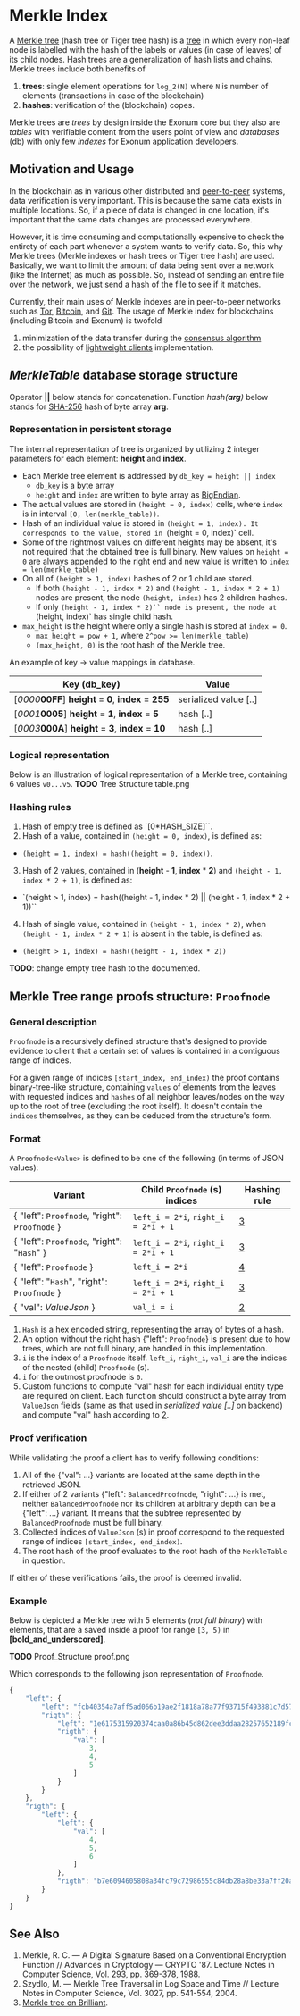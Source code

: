 # Merkle Index

A [Merkle tree][wiki-merkle-index] (hash tree or Tiger tree hash)
is a [tree][wiki-tree] in which every non-leaf node is labelled with the hash
of the labels or values (in case of leaves) of its child nodes. Hash trees are
a generalization of hash lists and chains. Merkle trees include both benefits of

1. **trees**: single element operations for `log_2(N)` where `N` is number of
  elements (transactions in case of the blockchain)
2. **hashes**: verification of the (blockchain) copes.

Merkle trees are *trees* by design inside the Exonum core but they also are
*tables* with verifiable content from the users point of view and *databases*
(db) with only few *indexes* for Exonum application developers.

## Motivation and Usage

In the blockchain as in various other distributed and [peer-to-peer][wiki:p2p]
systems, data verification is very important. This is because the same data
exists in multiple locations. So, if a piece of data is changed in one
location, it's important that the same data changes are processed everywhere.

However, it is time consuming and computationally expensive to check the
entirety of each part whenever a system wants to verify data. So, this why
Merkle trees (Merkle indexes or hash trees or Tiger tree hash) are used.
Basically, we want to limit the amount of data being sent over a network (like
the Internet) as much as possible. So, instead of sending an entire file over
the network, we just send a hash of the file to see if it matches.

Currently, their main uses of Merkle indexes are in peer-to-peer networks such
as [Tor][tor], [Bitcoin][bitcoin], and [Git][wiki:git]. The usage of Merkle
index for blockchains (including Bitcoin and Exonum) is twofold

1. minimization of the data transfer during the
  [consensus algorithm](./consensus/consensus.md)
2. the possibility of [lightweight clients](../architecture/clients.md)
  implementation.

## *MerkleTable* database storage structure

Operator __||__ below stands for concatenation. Function _hash(**arg**)_ below
stands for [SHA-256][sha-256] hash of byte array **arg**.

### Representation in persistent storage

The internal representation of tree is organized by utilizing 2 integer
parameters for each element: **height** and **index**.

- Each Merkle tree element is addressed by `db_key = height || index`
  - `db_key` is a byte array
  - `height` and `index` are written to byte array as
    [BigEndian][wiki:big-endian].
- The actual values are stored in `(height = 0, index)` cells,
  where `index` is in interval `[0, len(merkle_table))`.
- Hash of an individual value is stored in `(height = 1, index).
  It corresponds to the value, stored in `(height = 0, index)` cell.
- Some of the rightmost values on different heights may be absent, it's not
  required that the obtained tree is full binary. New values on `height =
  0` are always appended to the right end and new value is written to
  `index = len(merkle_table)`
- On all of `(height > 1, index)` hashes of 2 or 1 child are
  stored.
  - If both `(height - 1, index * 2)` and `(height - 1, index * 2 + 1)`
    nodes are present, the node `(height, index)` has 2 children hashes.
  - If only `(height - 1, index * 2)`` node is present, the
    node at `(height, index)` has single child hash.
- `max_height` is the height where only a single hash is stored at `index = 0`.
  - `max_height = pow + 1`, where `2^pow >= len(merkle_table)`
  - `(max_height, 0)` is the root hash of the Merkle tree.

An example of key -> value mappings in database.

Key (db\_key) | Value
------------ | -------------
[_0000_**00FF**]  **height** = **0**, **index** = **255**   | serialized value [..]
[_0001_**0005**]  **height** = **1**, **index** = **5**   | hash [..]
[_0003_**000A**]  **height** = **3**, **index** = **10**   | hash [..]

### Logical representation

Below is an illustration of logical representation of a Merkle tree, containing
6 values `v0...v5`.
**TODO** Tree Structure table.png

### Hashing rules

1. Hash of empty tree is defined as `[0*HASH_SIZE]``.
2. Hash of a value, contained in `(height = 0, index)`, is defined
  as:
  - `(height = 1, index) = hash((height = 0, index))`.
3. Hash of 2 values, contained in (**height** - **1**, **index** \* **2**) and
  `(height - 1, index * 2 + 1)`, is defined as:
  - `(height > 1, index) = hash((height - 1, index *
    2) || (height - 1, index * 2 + 1))``
4. Hash of single value, contained in `(height - 1, index * 2)`,
  when `(height - 1, index * 2 + 1)` is absent in the
  table, is defined as:
  - `(height > 1, index) = hash((height - 1, index * 2))`

**TODO**: change empty tree hash to the documented.

## Merkle Tree range proofs structure: `Proofnode`

### General description

`Proofnode` is a recursively defined structure that's designed to provide
evidence to client that a certain set of values is contained in a contiguous
range of indices.

For a given range of indices `[start_index, end_index)` the proof
contains binary-tree-like structure, containing `values` of elements from
the leaves with requested indices and `hashes` of all neighbor leaves/nodes
on the way up to the root of tree (excluding the root itself). It doesn't
contain the `indices` themselves, as they can be deduced from the structure's
form.

### Format

A `Proofnode<Value>` is defined to be one of the following (in terms of JSON values):

Variant | Child `Proofnode` (s) indices | Hashing rule
------------ | ------------- | -------------
{ "left": `Proofnode`, "right": `Proofnode` } | `left_i = 2*i`, `right_i = 2*i + 1` | [3](#hashing-rules)
{ "left": `Proofnode`, "right": "`Hash`" } | `left_i = 2*i`, `right_i = 2*i + 1` | [3](#hashing-rules)
{ "left": `Proofnode` } | `left_i = 2*i` | [4](#hashing-rules)
{ "left": "`Hash`", "right": `Proofnode` } | `left_i = 2*i`, `right_i = 2*i + 1` | [3](#hashing-rules)
{ "val": *ValueJson* } | `val_i = i` | [2](#hashing-rules)

1. `Hash` is a hex encoded string, representing the array of bytes of a hash.
2. An option without the right hash \{"left": `Proofnode`\} is present due to how
  trees, which are not full binary, are handled in this implementation.
3. `i` is the index of a `Proofnode` itself. `left_i`, `right_i`,
  `val_i` are the indices of the nested (child) `Proofnode` (s).
4. `i` for the outmost proofnode is `0`.
5. Custom functions to compute "val" hash for each individual entity type are
  required on client. Each function should construct a byte array from
  `ValueJson` fields (same as that used in *serialized value [..]* on backend)
  and compute "val" hash according to [2](#hashing-rules).

### Proof verification

While validating the proof a client has to verify following conditions:

1. All of the {"val": ...} variants are located at the same depth in the
  retrieved JSON.
2. If either of 2 variants {"left": `BalancedProofnode`, "right": ...} is
  met, neither `BalancedProofnode` nor its children at arbitrary depth can be a
  {"left": ...} variant. It means that the subtree represented by
  `BalancedProofnode` must be full binary.
3. Collected indices of `ValueJson` (s) in proof correspond to the requested
  range of indices `[start_index, end_index)`.
4. The root hash of the proof evaluates to the root hash of the `MerkleTable`
  in question.

If either of these verifications fails, the proof is deemed invalid.

### Example

Below is depicted a Merkle tree with 5 elements (*not full binary*) with
elements, that are a saved inside a proof for range `[3, 5)` in
**[bold_and_underscored]**.

**TODO** Proof_Structure proof.png

Which corresponds to the following json representation of `Proofnode`.

```javascript
{
    "left": {
        "left": "fcb40354a7aff5ad066b19ae2f1818a78a77f93715f493881c7d57cbcaeb25c9",
        "rigth": {
            "left": "1e6175315920374caa0a86b45d862dee3ddaa28257652189fc1dfbe07479436a",
            "rigth": {
                "val": [
                    3,
                    4,
                    5
                ]
            }
        }
    },
    "rigth": {
        "left": {
            "left": {
                "val": [
                    4,
                    5,
                    6
                ]
            },
            "rigth": "b7e6094605808a34fc79c72986555c84db28a8be33a7ff20ac35745eaddd683a"
        }
    }
}
```

## See Also

1. Merkle, R. C. — A Digital Signature Based on a Conventional Encryption
  Function // Advances in Cryptology — CRYPTO '87. Lecture Notes in Computer
  Science, Vol. 293, pp. 369-378, 1988.
2. Szydlo, M. — Merkle Tree Traversal in Log Space and Time // Lecture Notes in
  Computer Science, Vol. 3027, pp. 541-554, 2004.
3. [Merkle tree on Brilliant](https://brilliant.org/wiki/merkle-tree/).

[wiki-merkle-index]: https://en.wikipedia.org/wiki/Merkle_tree
[wiki-tree]: https://en.wikipedia.org/wiki/Tree_(data_structure)
[wiki:p2p]: https://en.wikipedia.org/wiki/Peer-to-peer
[bitcoin]: https://bitcoin.org/bitcoin.pdf
[tor]: https://www.torproject.org/
[wiki:git]: https://en.wikipedia.org/wiki/Git
[wiki:big-endian]: https://en.wikipedia.org/wiki/Endianness
[sha-256]: http://nvlpubs.nist.gov/nistpubs/FIPS/NIST.FIPS.180-4.pdf
